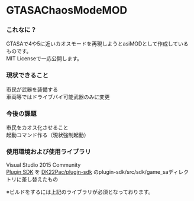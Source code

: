 # GTASAChaosModeMOD
### これなに？
GTASAで4や5に近いカオスモードを再現しようとasiMODとして作成しているものです。  
MIT Licenseで一応公開します。

### 現状できること  
市民が武器を装備する  
車両等ではドライブバイ可能武器のみに変更

### 今後の課題
市民をカオス化させること  
起動コマンド作る（現状強制起動）  


### 使用環境および使用ライブラリ
Visual Studio 2015 Community  
[Plugin SDK](http://dk22pac.blogspot.jp/2013/10/plugin-sdk-for-creating-plugins-for-gta.html) を
[DK22Pac/plugin-sdk](https://github.com/DK22Pac/plugin-sdk) のplugin-sdk/src/sdk/game_saディレクトリに差し替えたもの

※ビルドをするには上記のライブラリが必須となっております。
